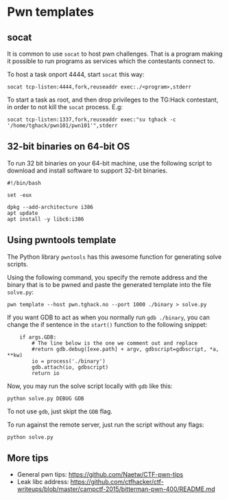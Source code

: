 # Pwn templates

## socat
It is common to use `socat` to host pwn challenges. That is a 
program making it possible to run programs as services which
the contestants connect to. 

To host a task onport 4444, start `socat` this way:
```
socat tcp-listen:4444,fork,reuseaddr exec:./<program>,stderr
```

To start a task as root, and then drop privileges to the TG:Hack
contestant, in order to not kill the `socat` process. E.g:
```
socat tcp-listen:1337,fork,reuseaddr exec:"su tghack -c '/home/tghack/pwn101/pwn101'",stderr
```

## 32-bit binaries on 64-bit OS
To run 32 bit binaries on your 64-bit machine, use the following 
script to download and install software to support 32-bit binaries.
```
#!/bin/bash

set -eux

dpkg --add-architecture i386
apt update
apt install -y libc6:i386
```

## Using pwntools template
The Python library `pwntools` has this awesome function for
generating solve scripts.

Using the following command, you specify the remote address and 
the binary that is to be pwned and paste the generated template 
into the file `solve.py`:
```
pwn template --host pwn.tghack.no --port 1000 ./binary > solve.py
```

If you want GDB to act as when you normally run `gdb ./binary`,
you can change the if sentence in the `start()` function to the 
following snippet:
```
    if args.GDB:
        # The line below is the one we comment out and replace
        #return gdb.debug([exe.path] + argv, gdbscript=gdbscript, *a, **kw)
        io = process('./binary')
        gdb.attach(io, gdbscript)
        return io
```


Now, you may run the solve script locally with `gdb` like this:
```
python solve.py DEBUG GDB
```

To not use `gdb`, just skipt the `GDB` flag. 

To run against the remote server, just run the script without any
flags:
```
python solve.py
```

## More tips
* General pwn tips: https://github.com/Naetw/CTF-pwn-tips
* Leak libc address: https://github.com/ctfhacker/ctf-writeups/blob/master/campctf-2015/bitterman-pwn-400/README.md 
